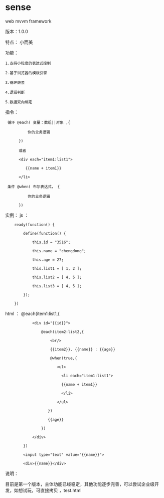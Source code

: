 # sense
web mvvm framework

版本：1.0.0

特点： 
    小而美

功能：
    
    1.支持小粒度的表达式控制
    
    2.基于浏览器的模板引擎
    
    3.循环嵌套
    
    4.逻辑判断
    
    5.数据双向绑定
    
指令：

     循环 @each( 变量：数组||对象 ,{
     
              你的业务逻辑
       
          })
       
          或者

          <div each="item1:list1">

             {{name + item1}}

          </li>

     条件 @when( 布尔表达式， {
     
              你的业务逻辑
       
          })
实例：
  js   ：
  
        ready(function() {
        
        	define(function() {
        	
        		this.id = "3516";
        		
        		this.name = "chengdong";
        		
        		this.age = 27;
        		
        		this.list1 = [ 1, 2 ];
        		
        		this.list2 = [ 4, 5 ];
        		
        		this.list3 = [ 4, 5 ];
        		
        	});
        	
        })
        
  html ：  @each(item1:list1,{
  
        		<div id="{{id}}">
        		
        			@each(item2:list2,{
        			
        			    <br/>
        			    
        			    {{item2}}. {{name}} : {{age}}
        			    
        			    @when(true,{
        			    
        			       <ul>
        			       
        			         <li each="item1:list1">
        			         
        			         {{name + item1}}
        			         
        			         </li>
        			         
        			       </ul>
        			       
        			   })
        			   
        			   {{age}}
        			   
        			})
        			
        		</div> 
        		
        	})
        	
        	<input type="text" value="{{name}}"> 
        	
        	<div>{{name}}</div> 
说明：


  目前是第一个版本，主体功能已经稳定，其他功能逐步完善，可以尝试企业级开发，如想试玩，可直接拷贝 ，test.html


